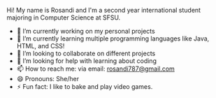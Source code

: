 
Hi! My name is Rosandi and I'm a second year international student majoring in Computer Science at SFSU. 

- 🔭 I’m currently working on my personal projects
- 🌱 I’m currently learning multiple programming languages like Java, HTML, and CSS!
- 👯 I’m looking to collaborate on different projects
- 🤔 I’m looking for help with learning about coding
- 📫 How to reach me: via email: rosandi787@gmail.com
- 😄 Pronouns: She/her
- ⚡ Fun fact: I like to bake and play video games.
<!--
**sandiroses/sandiroses** is a ✨ _special_ ✨ repository because its `README.md` (this file) appears on your GitHub profile.

-->
